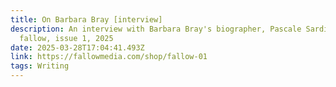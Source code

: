 ```yaml
---
title: On Barbara Bray [interview]
description: An interview with Barbara Bray's biographer, Pascale Sardin,
  fallow, issue 1, 2025
date: 2025-03-28T17:04:41.493Z
link: https://fallowmedia.com/shop/fallow-01
tags: Writing
---
```

